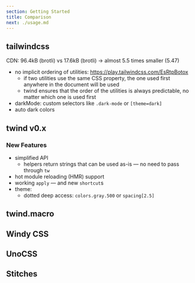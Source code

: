 ```yaml
---
section: Getting Started
title: Comparison
next: ./usage.md
---
```


## tailwindcss

CDN: 96.4kB (brotli) vs 17.6kB (brotli) -> almost 5.5 times smaller (5.47)

- no implicit ordering of utilities: https://play.tailwindcss.com/EsRtpBotox
  - if two utilities use the same CSS property, the one used first anywhere in the document will be used
  - twind ensures that the order of the utilities is always predictable, no matter which one is used first
- darkMode: custom selectors like `.dark-mode` or `[theme=dark]`
- auto dark colors

## twind v0.x

### New Features

- simplified API
  - helpers return strings that can be used as-is — no need to pass through `tw`
- hot module reloading (HMR) support
- working `apply` — and new `shortcut`s
- theme:
  - dotted deep access: `colors.gray.500` or `spacing[2.5]`

## twind.macro

## Windy CSS

## UnoCSS

## Stitches
